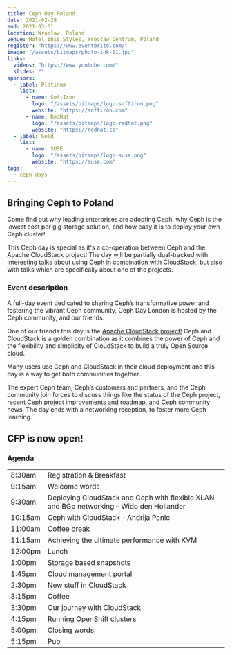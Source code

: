 ```yaml
---
title: Ceph Day Poland
date: 2021-02-28
end: 2021-03-01
location: Wrocław, Poland
venue: Hotel ibis Styles, Wrocław Centrum, Poland
register: "https://www.eventbrite.com/"
image: "/assets/bitmaps/photo-ink-01.jpg"
links:
  videos: "https://www.youtube.com/"
  slides: ""
sponsors:
  - label: Platinum
    list:
      - name: SoftIron
        logo: "/assets/bitmaps/logo-softiron.png"
        website: "https://softiron.com"
      - name: RedHat
        logo: "/assets/bitmaps/logo-redhat.png"
        website: "https://redhat.co"
  - label: Gold
    list:
      - name: SUSE
        logo: "/assets/bitmaps/logo-suse.png"
        website: "https://suse.com"
tags:
  - ceph days
---
```


## Bringing Ceph to Poland

Come find out why leading enterprises are adopting Ceph, why Ceph is the lowest cost per gig storage solution, and how easy it is to deploy your own Ceph cluster!

This Ceph day is special as it's a co-operation between Ceph and the Apache CloudStack project! The day will be partially dual-tracked with interesting talks about using Ceph in combination with CloudStack, but also with talks which are specifically about one of the projects.

### Event description

A full-day event dedicated to sharing Ceph’s transformative power and fostering the vibrant Ceph community, Ceph Day London is hosted by the Ceph community, and our friends.

One of our friends this day is the [Apache CloudStack project!](https://cloudstack.apache.org/) Ceph and CloudStack is a golden combination as it combines the power of Ceph and the flexibility and simplicity of CloudStack to build a truly Open Source cloud.

Many users use Ceph and CloudStack in their cloud deployment and this day is a way to get both communities together.

The expert Ceph team, Ceph’s customers and partners, and the Ceph community join forces to discuss things like the status of the Ceph project, recent Ceph project improvements and roadmap, and Ceph community news. The day ends with a networking reception, to foster more Ceph learning.

## CFP is now open!

### Agenda

<table class="agenda">
  <tbody>
    <tr class="agenda__intermission">
      <td>8:30am</td>
      <td>Registration &amp; Breakfast</td>
    </tr>
    <tr>
      <td>9:15am</td>
      <td>Welcome words</td>
    </tr>
    <tr>
      <td>9:30am</td>
      <td>Deploying CloudStack and Ceph with flexible XLAN and BGp networking &ndash; Wido den Hollander</td>
    </tr>
    <tr>
      <td>10:15am</td>
      <td>Ceph with CloudStack &ndash; Andrija Panic</td>
    </tr>
    <tr class="agenda__intermission">
      <td>11:00am</td>
      <td>Coffee break</td>
    </tr>
    <tr>
      <td>11:15am</td>
      <td>Achieving the ultimate performance with KVM</td>
    </tr>
    <tr class="agenda__intermission">
      <td>12:00pm</td>
      <td>Lunch</td>
    </tr>
    <tr>
      <td>1:00pm</td>
      <td>Storage based snapshots</td>
    </tr>
    <tr>
      <td>1:45pm</td>
      <td>Cloud management portal</td>
    </tr>
    <tr>
      <td>2:30pm</td>
      <td>New stuff in CloudStack</td>
    </tr>
    <tr class="agenda__intermission">
      <td>3:15pm</td>
      <td>Coffee</td>
    </tr>
    <tr>
      <td>3:30pm</td>
      <td>Our journey with CloudStack</td>
    </tr>
    <tr>
      <td>4:15pm</td>
      <td>Running OpenShift clusters</td>
    </tr>
    <tr>
      <td>5:00pm</td>
      <td>Closing words</td>
    </tr>
    <tr class="agenda__intermission">
      <td>5:15pm</td>
      <td>Pub</td>
    </tr>
  </tbody>
</table>
